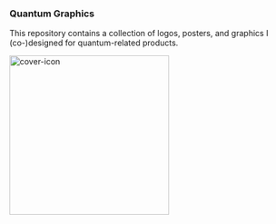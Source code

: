 
### Quantum Graphics
This repository contains a collection of logos, posters, and graphics I (co-)designed for quantum-related products.

<img width="281" alt="cover-icon" src="https://github.com/user-attachments/assets/a84b0f4b-e4d4-4966-bb72-8cb0a8844740" />
